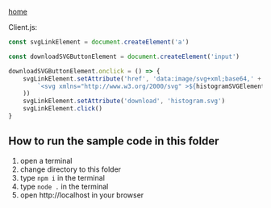 [home](../README.md)

Client.js:
```js
const svgLinkElement = document.createElement('a')

const downloadSVGButtonElement = document.createElement('input')

downloadSVGButtonElement.onclick = () => {
    svgLinkElement.setAttribute('href', 'data:image/svg+xml;base64,' + window.btoa(
        `<svg xmlns="http://www.w3.org/2000/svg" >${histogramSVGElement.innerHTML}</svg>`
    ))
    svgLinkElement.setAttribute('download', 'histogram.svg')
    svgLinkElement.click()
}
```


## How to run the sample code in this folder
1. open a terminal
1. change directory to this folder
1. type `npm i` in the terminal
1. type `node .` in the terminal
1. open http://localhost in your browser